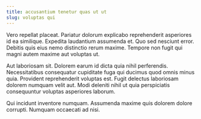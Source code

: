 ```yaml
---
title: accusantium tenetur quas ut ut
slug: voluptas qui
---
```


Vero repellat placeat. Pariatur dolorum explicabo reprehenderit asperiores id ea similique. Expedita laudantium assumenda et. Quo sed nesciunt error. Debitis quis eius nemo distinctio rerum maxime. Tempore non fugit qui magni autem maxime aut voluptas ut.

Aut laboriosam sit. Dolorem earum id dicta quia nihil perferendis. Necessitatibus consequatur cupiditate fuga qui ducimus quod omnis minus quia. Provident reprehenderit voluptas est. Fugit delectus laboriosam dolorem numquam velit aut. Modi deleniti nihil ut quia perspiciatis consequuntur voluptas asperiores laborum.

Qui incidunt inventore numquam. Assumenda maxime quis dolorem dolore corrupti. Numquam occaecati ad nisi.
